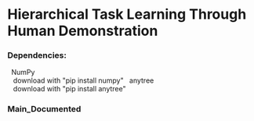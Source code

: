 # Hierarchical Task Learning Through Human Demonstration

### Dependencies:
&nbsp; NumPy  
&nbsp;&nbsp; download with "pip install numpy"
&nbsp; anytree  
&nbsp;&nbsp; download with "pip install anytree"

### Main_Documented
